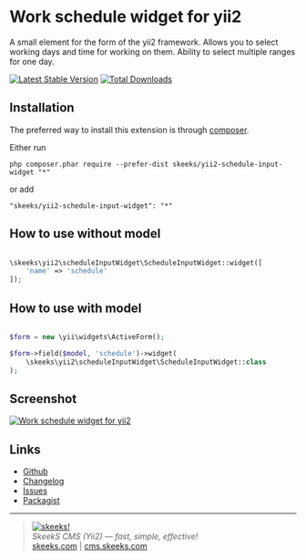 Work schedule widget for yii2
=====================

A small element for the form of the yii2 framework. Allows you to select working days and time for working on them. Ability to select multiple ranges for one day.

[![Latest Stable Version](https://poser.pugx.org/skeeks/yii2-schedule-input-widget/v/stable.png)](https://packagist.org/packages/skeeks/yii2-schedule-input-widget)
[![Total Downloads](https://poser.pugx.org/skeeks/yii2-schedule-input-widget/downloads.png)](https://packagist.org/packages/skeeks/yii2-schedule-input-widget)

Installation
------------

The preferred way to install this extension is through [composer](http://getcomposer.org/download/).

Either run

```
php composer.phar require --prefer-dist skeeks/yii2-schedule-input-widget "*"
```

or add

```
"skeeks/yii2-schedule-input-widget": "*"
```


How to use without model
----------

```php

\skeeks\yii2\scheduleInputWidget\ScheduleInputWidget::widget([
    'name' => 'schedule'
]);

```

How to use with model
----------

```php

$form = new \yii\widgets\ActiveForm();

$form->field($model, 'schedule')->widget(
    \skeeks\yii2\scheduleInputWidget\ScheduleInputWidget::class
);

```


Screenshot
------------

[![Work schedule widget for yii2](https://cms.skeeks.com/uploads/all/fc/56/8c/fc568ca078ab03db47b4e87e432d5ce3.png)](https://cms.skeeks.com/uploads/all/fc/56/8c/fc568ca078ab03db47b4e87e432d5ce3.png)

Links
----------
* [Github](https://github.com/skeeks-semenov/yii2-schedule-input-widget)
* [Changelog](https://github.com/skeeks-semenov/yii2-schedule-input-widget/blob/master/CHANGELOG.md)
* [Issues](https://github.com/skeeks-semenov/yii2-schedule-input-widget/issues)
* [Packagist](https://packagist.org/packages/skeeks/yii2-schedule-input-widget)

___

> [![skeeks!](https://skeeks.com/img/logo/logo-no-title-80px.png)](https://skeeks.com)  
<i>SkeekS CMS (Yii2) — fast, simple, effective!</i>  
[skeeks.com](https://skeeks.com) | [cms.skeeks.com](https://cms.skeeks.com)

